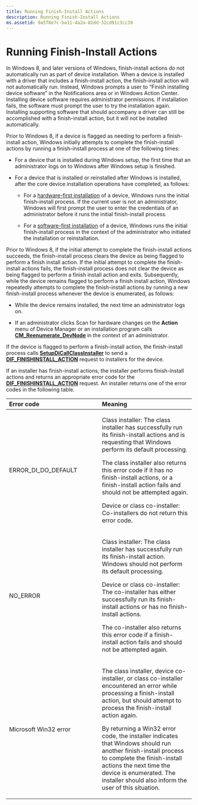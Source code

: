 ```yaml
---
title: Running Finish-Install Actions
description: Running Finish-Install Actions
ms.assetid: 9a5f8e7c-ba11-4a2a-82dd-32cd91c3cc39
---
```


# Running Finish-Install Actions


In Windows 8, and later versions of Windows, finish-install actions do not automatically run as part of device installation. When a device is installed with a driver that includes a finish-install action, the finish-install action will not automatically run. Instead, Windows prompts a user to “Finish installing device software” in the Notifications area or in Windows Action Center. Installing device software requires administrator permissions. If installation fails, the software must prompt the user to try the installation again. Installing supporting software that should accompany a driver can still be accomplished with a finish-install action, but it will not be installed automatically.

Prior to Windows 8, if a device is flagged as needing to perform a finish-install action, Windows initially attempts to complete the finish-install actions by running a finish-install process at one of the following times:

-   For a device that is installed during Windows setup, the first time that an administrator logs on to Windows after Windows setup is finished.

-   For a device that is installed or reinstalled after Windows is installed, after the core device installation operations have completed, as follows:
    -   For a [hardware-first installation](hardware-first-installation.md) of a device, Windows runs the initial finish-install process. If the current user is not an administrator, Windows will first prompt the user to enter the credentials of an administrator before it runs the initial finish-install process.

    -   For a [software-first installation](software-first-installation.md) of a device, Windows runs the initial finish-install process in the context of the administrator who initiated the installation or reinstallation.

Prior to Windows 8, if the initial attempt to complete the finish-install actions succeeds, the finish-install process clears the device as being flagged to perform a finish install action. If the initial attempt to complete the finish-install actions fails, the finish-install process does not clear the device as being flagged to perform a finish install action and exits. Subsequently, while the device remains flagged to perform a finish install action, Windows repeatedly attempts to complete the finish-install actions by running a new finish-install process whenever the device is enumerated, as follows:

-   While the device remains installed, the next time an administrator logs on.

-   If an administrator clicks Scan for hardware changes on the **Action** menu of Device Manager or an installation program calls [**CM\_Reenumerate\_DevNode**](https://msdn.microsoft.com/library/windows/hardware/ff539763) in the context of an administrator.

If the device is flagged to perform a finish-install action, the finish-install process calls [**SetupDiCallClassInstaller**](https://msdn.microsoft.com/library/windows/hardware/ff550922) to send a [**DIF\_FINISHINSTALL\_ACTION**](https://msdn.microsoft.com/library/windows/hardware/ff543684) request to installers for the device.

If an installer has finish-install actions, the installer performs finish-install actions and returns an appropriate error code for the [**DIF\_FINISHINSTALL\_ACTION**](https://msdn.microsoft.com/library/windows/hardware/ff543684) request. An installer returns one of the error codes in the following table.

<table>
<colgroup>
<col width="50%" />
<col width="50%" />
</colgroup>
<thead>
<tr class="header">
<th align="left">Error code</th>
<th align="left">Meaning</th>
</tr>
</thead>
<tbody>
<tr class="odd">
<td align="left"><p>ERROR_DI_DO_DEFAULT</p></td>
<td align="left"><p>Class installer: The class installer has successfully run its finish-install actions and is requesting that Windows perform its default processing.</p>
<p>The class installer also returns this error code if it has no finish-install actions, or a finish-install action fails and should not be attempted again.</p>
<p>Device or class co-installer: Co-installers do not return this error code.</p></td>
</tr>
<tr class="even">
<td align="left"><p>NO_ERROR</p></td>
<td align="left"><p>Class installer: The class installer has successfully run its finish-install action. Windows should not perform its default processing.</p>
<p>Device or class co-installer: The co-installer has either successfully run its finish-install actions or has no finish-install actions.</p>
<p>The co-installer also returns this error code if a finish-install action fails and should not be attempted again.</p></td>
</tr>
<tr class="odd">
<td align="left"><p>Microsoft Win32 error</p></td>
<td align="left"><p>The class installer, device co-installer, or class co-installer encountered an error while processing a finish-install action, but should attempt to process the finish-install action again.</p>
<p>By returning a Win32 error code, the installer indicates that Windows should run another finish-install process to complete the finish-install actions the next time the device is enumerated. The installer should also inform the user of this situation.</p></td>
</tr>
</tbody>
</table>

 

 

 





